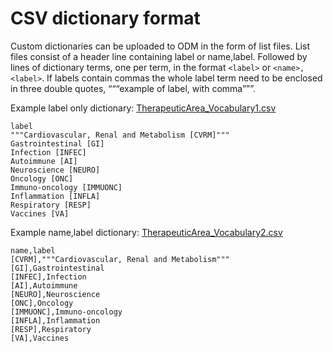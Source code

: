 # CSV dictionary format

Custom dictionaries can be uploaded to ODM in the form of list files.
List files consist of a header line containing label or name,label. Followed by lines of dictionary terms, one per term, in the format `<label>` or `<name>,<label>`. If labels contain commas the whole label term need to be enclosed in three double quotes, “““example of label, with comma”””.

Example label only dictionary: [TherapeuticArea_Vocabulary1.csv](csv-dictionary-format/TherapeuticArea_Vocabulary1.csv)

```text
label
"""Cardiovascular, Renal and Metabolism [CVRM]"""
Gastrointestinal [GI]
Infection [INFEC]
Autoimmune [AI]
Neuroscience [NEURO]
Oncology [ONC]
Immuno-oncology [IMMUONC]
Inflammation [INFLA]
Respiratory [RESP]
Vaccines [VA]
```

Example name,label dictionary: [TherapeuticArea_Vocabulary2.csv](csv-dictionary-format/TherapeuticArea_Vocabulary2.csv)

```text
name,label
[CVRM],"""Cardiovascular, Renal and Metabolism"""
[GI],Gastrointestinal
[INFEC],Infection
[AI],Autoimmune
[NEURO],Neuroscience
[ONC],Oncology
[IMMUONC],Immuno-oncology
[INFLA],Inflammation
[RESP],Respiratory
[VA],Vaccines
```

